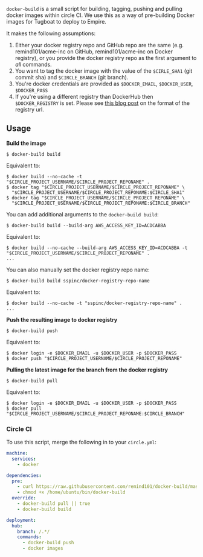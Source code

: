 `docker-build` is a small script for building, tagging, pushing and pulling docker images within circle CI. We use this as a way of pre-building Docker images for Tugboat to deploy to Empire.

It makes the following assumptions:

1. Either your docker registry repo and GitHub repo are the same (e.g. remind101/acme-inc on GitHub, remind101/acme-inc on Docker registry), or you provide the docker registry repo as the first argument to *all* commands.
2. You want to tag the docker image with the value of the `$CIRLE_SHA1` (git commit sha) and `$CIRCLE_BRANCH` (git branch).
3. You're docker credentials are provided as `$DOCKER_EMAIL`, `$DOCKER_USER`, `$DOCKER_PASS`
4. If you're using a different registry than DockerHub then `$DOCKER_REGISTRY` is set. Please see [this blog post][private_registry] on the format of the registry url.

## Usage

**Build the image**

```console
$ docker-build build
```

Equivalent to:

```console
$ docker build --no-cache -t "$CIRCLE_PROJECT_USERNAME/$CIRCLE_PROJECT_REPONAME" .
$ docker tag "$CIRCLE_PROJECT_USERNAME/$CIRCLE_PROJECT_REPONAME" \
  "$CIRCLE_PROJECT_USERNAME/$CIRCLE_PROJECT_REPONAME:$CIRCLE_SHA1"
$ docker tag "$CIRCLE_PROJECT_USERNAME/$CIRCLE_PROJECT_REPONAME" \
  "$CIRCLE_PROJECT_USERNAME/$CIRCLE_PROJECT_REPONAME:$CIRCLE_BRANCH"
```

You can add additional arguments to the `docker-build build`:

```console
$ docker-build build --build-arg AWS_ACCESS_KEY_ID=ACDCABBA
```

Equivalent to:
```console
$ docker build --no-cache --build-arg AWS_ACCESS_KEY_ID=ACDCABBA -t "$CIRCLE_PROJECT_USERNAME/$CIRCLE_PROJECT_REPONAME" .
...
```


You can also manually set the docker registry repo name:

```console
$ docker-build build sspinc/docker-registry-repo-name
```

Equivalent to:
```console
$ docker build --no-cache -t "sspinc/docker-registry-repo-name" .
...
```

**Push the resulting image to docker registry**

```console
$ docker-build push
```

Equivalent to:

```console
$ docker login -e $DOCKER_EMAIL -u $DOCKER_USER -p $DOCKER_PASS
$ docker push "$CIRCLE_PROJECT_USERNAME/$CIRCLE_PROJECT_REPONAME"
```

**Pulling the latest image for the branch from the docker registry**

```console
$ docker-build pull
```

Equivalent to:

```console
$ docker login -e $DOCKER_EMAIL -u $DOCKER_USER -p $DOCKER_PASS
$ docker pull "$CIRCLE_PROJECT_USERNAME/$CIRCLE_PROJECT_REPONAME:$CIRCLE_BRANCH"
```

### Circle CI

To use this script, merge the following in to your `circle.yml`:

```yml
machine:
  services:
    - docker

dependencies:
  pre:
    - curl https://raw.githubusercontent.com/remind101/docker-build/master/docker-build > /home/ubuntu/bin/docker-build
    - chmod +x /home/ubuntu/bin/docker-build
  override:
    - docker-build pull || true
    - docker-build build

deployment:
  hub:
    branch: /.*/
    commands:
      - docker-build push
      - docker images
```

[private_registry]: https://blog.docker.com/2013/07/how-to-use-your-own-registry/
